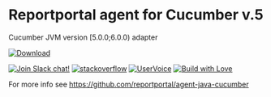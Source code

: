 # Reportportal agent for Cucumber v.5
Cucumber JVM version [5.0.0;6.0.0) adapter

[ ![Download](https://api.bintray.com/packages/epam/reportportal/agent-java-cucumber4/images/download.svg) ](https://bintray.com/epam/reportportal/agent-java-cucumber5/_latestVersion)


[![Join Slack chat!](https://reportportal-slack-auto.herokuapp.com/badge.svg)](https://reportportal-slack-auto.herokuapp.com)
[![stackoverflow](https://img.shields.io/badge/reportportal-stackoverflow-orange.svg?style=flat)](http://stackoverflow.com/questions/tagged/reportportal)
[![UserVoice](https://img.shields.io/badge/uservoice-vote%20ideas-orange.svg?style=flat)](https://rpp.uservoice.com/forums/247117-report-portal)
[![Build with Love](https://img.shields.io/badge/build%20with-❤%EF%B8%8F%E2%80%8D-lightgrey.svg)](http://reportportal.io?style=flat)


For more info see https://github.com/reportportal/agent-java-cucumber